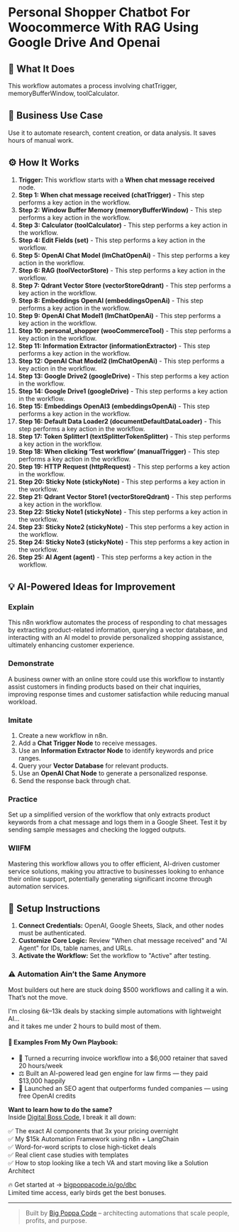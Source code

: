 # Personal Shopper Chatbot For Woocommerce With RAG Using Google Drive And Openai

## 🚀 What It Does
This workflow automates a process involving chatTrigger, memoryBufferWindow, toolCalculator.

## 💼 Business Use Case
Use it to automate research, content creation, or data analysis. It saves hours of manual work.

## ⚙️ How It Works
1.  **Trigger:** This workflow starts with a **When chat message received** node.
2. **Step 1: When chat message received (chatTrigger)** - This step performs a key action in the workflow.
3. **Step 2: Window Buffer Memory (memoryBufferWindow)** - This step performs a key action in the workflow.
4. **Step 3: Calculator (toolCalculator)** - This step performs a key action in the workflow.
5. **Step 4: Edit Fields (set)** - This step performs a key action in the workflow.
6. **Step 5: OpenAI Chat Model (lmChatOpenAi)** - This step performs a key action in the workflow.
7. **Step 6: RAG (toolVectorStore)** - This step performs a key action in the workflow.
8. **Step 7: Qdrant Vector Store (vectorStoreQdrant)** - This step performs a key action in the workflow.
9. **Step 8: Embeddings OpenAI (embeddingsOpenAi)** - This step performs a key action in the workflow.
10. **Step 9: OpenAI Chat Model1 (lmChatOpenAi)** - This step performs a key action in the workflow.
11. **Step 10: personal_shopper (wooCommerceTool)** - This step performs a key action in the workflow.
12. **Step 11: Information Extractor (informationExtractor)** - This step performs a key action in the workflow.
13. **Step 12: OpenAI Chat Model2 (lmChatOpenAi)** - This step performs a key action in the workflow.
14. **Step 13: Google Drive2 (googleDrive)** - This step performs a key action in the workflow.
15. **Step 14: Google Drive1 (googleDrive)** - This step performs a key action in the workflow.
16. **Step 15: Embeddings OpenAI3 (embeddingsOpenAi)** - This step performs a key action in the workflow.
17. **Step 16: Default Data Loader2 (documentDefaultDataLoader)** - This step performs a key action in the workflow.
18. **Step 17: Token Splitter1 (textSplitterTokenSplitter)** - This step performs a key action in the workflow.
19. **Step 18: When clicking ‘Test workflow’ (manualTrigger)** - This step performs a key action in the workflow.
20. **Step 19: HTTP Request (httpRequest)** - This step performs a key action in the workflow.
21. **Step 20: Sticky Note (stickyNote)** - This step performs a key action in the workflow.
22. **Step 21: Qdrant Vector Store1 (vectorStoreQdrant)** - This step performs a key action in the workflow.
23. **Step 22: Sticky Note1 (stickyNote)** - This step performs a key action in the workflow.
24. **Step 23: Sticky Note2 (stickyNote)** - This step performs a key action in the workflow.
25. **Step 24: Sticky Note3 (stickyNote)** - This step performs a key action in the workflow.
26. **Step 25: AI Agent (agent)** - This step performs a key action in the workflow.

## 💡 AI-Powered Ideas for Improvement
### Explain
This n8n workflow automates the process of responding to chat messages by extracting product-related information, querying a vector database, and interacting with an AI model to provide personalized shopping assistance, ultimately enhancing customer experience.

### Demonstrate
A business owner with an online store could use this workflow to instantly assist customers in finding products based on their chat inquiries, improving response times and customer satisfaction while reducing manual workload.

### Imitate
1. Create a new workflow in n8n.
2. Add a **Chat Trigger Node** to receive messages.
3. Use an **Information Extractor Node** to identify keywords and price ranges.
4. Query your **Vector Database** for relevant products.
5. Use an **OpenAI Chat Node** to generate a personalized response.
6. Send the response back through chat.

### Practice
Set up a simplified version of the workflow that only extracts product keywords from a chat message and logs them in a Google Sheet. Test it by sending sample messages and checking the logged outputs.

### WIIFM
Mastering this workflow allows you to offer efficient, AI-driven customer service solutions, making you attractive to businesses looking to enhance their online support, potentially generating significant income through automation services.

## 🔧 Setup Instructions
1. **Connect Credentials:** OpenAI, Google Sheets, Slack, and other nodes must be authenticated.
2. **Customize Core Logic:** Review "When chat message received" and "AI Agent" for IDs, table names, and URLs.
3. **Activate the Workflow:** Set the workflow to "Active" after testing.

### ⚠️ Automation Ain’t the Same Anymore

Most builders out here are stuck doing $500 workflows and calling it a win.  
That’s not the move.  

I'm closing $6k–$13k deals by stacking simple automations with lightweight AI...  
and it takes me under 2 hours to build most of them.

#### 🧠 Examples From My Own Playbook:
- 🔁 Turned a recurring invoice workflow into a $6,000 retainer that saved 20 hours/week  
- ⚖️ Built an AI-powered lead gen engine for law firms — they paid $13,000 happily  
- 🚀 Launched an SEO agent that outperforms funded companies — using free OpenAI credits  

**Want to learn how to do the same?**  
Inside [Digital Boss Code](https://bigpoppacode.io/go/dbc), I break it all down:

✅ The exact AI components that 3x your pricing overnight  
✅ My $15k Automation Framework using n8n + LangChain  
✅ Word-for-word scripts to close high-ticket deals  
✅ Real client case studies with templates  
✅ How to stop looking like a tech VA and start moving like a Solution Architect  

🔥 Get started at → [bigpoppacode.io/go/dbc](https://bigpoppacode.io/go/dbc)  
Limited time access, early birds get the best bonuses.

---
> Built by [Big Poppa Code](https://bigpoppacode.io) – architecting automations that scale people, profits, and purpose.
